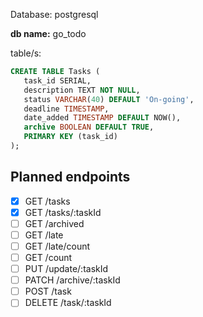 Database: postgresql

**db name:** go_todo

table/s:

```sql
CREATE TABLE Tasks (
   task_id SERIAL,
   description TEXT NOT NULL,
   status VARCHAR(40) DEFAULT 'On-going',
   deadline TIMESTAMP,
   date_added TIMESTAMP DEFAULT NOW(),
   archive BOOLEAN DEFAULT TRUE,
   PRIMARY KEY (task_id)
);
```

## Planned endpoints

* [x] GET /tasks
* [x] GET /tasks/:taskId
* [ ] GET /archived
* [ ] GET /late
* [ ] GET /late/count
* [ ] GET /count
* [ ] PUT /update/:taskId
* [ ] PATCH /archive/:taskId
* [ ] POST /task
* [ ] DELETE /task/:taskId
